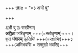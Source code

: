 +++
title = "०३ अभी षु"

+++

अ॒भी षु णः॒ सखी॑नाम्  
**अवि॒ता** ज॑रितॄ॒णाम् +++(=स्तोतॄणाम्)+++।  
श॒तं **भ॑वास्य्** ऊ॒तिभिः॑ +++(=रक्षाभिः)+++३  
+++(अभिभवसि = सम्मुखो भवसि)+++
